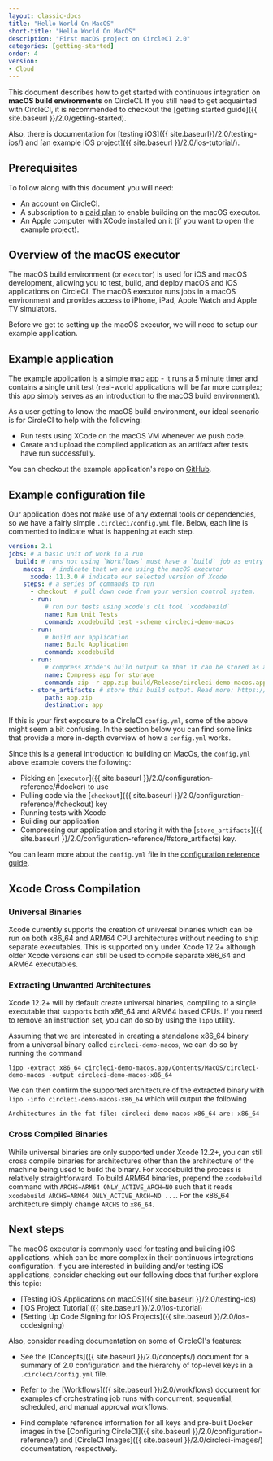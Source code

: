 ```yaml
---
layout: classic-docs
title: "Hello World On MacOS"
short-title: "Hello World On MacOS"
description: "First macOS project on CircleCI 2.0"
categories: [getting-started]
order: 4
version: 
- Cloud
---
```


This document describes how to get started with continuous integration on **macOS build environments** on CircleCI. If you still need to get acquainted with CircleCI, it is recommended to checkout the [getting started guide]({{ site.baseurl }}/2.0/getting-started).

Also, there is documentation for [testing iOS]({{ site.baseurl}}/2.0/testing-ios/) and [an example iOS project]({{ site.baseurl }}/2.0/ios-tutorial/).

## Prerequisites

To follow along with this document you will need:

- An [account](https://circleci.com/signup/) on CircleCI.
- A subscription to a [paid plan](https://circleci.com/pricing/#build-os-x) to enable building on the macOS executor.
- An Apple computer with XCode installed on it (if you want to open the example project).

## Overview of the macOS executor

The macOS build environment (or `executor`) is used for iOS and macOS
development, allowing you to test, build, and deploy macOS and iOS applications on
CircleCI. The macOS executor runs jobs in a macOS environment and provides access to iPhone, iPad, Apple Watch and Apple TV simulators.

Before we get to setting up the macOS executor, we will need to setup our example application.

## Example application

The example application is a simple mac app - it runs a 5 minute
timer and contains a single unit test (real-world applications
will be far more complex; this app simply serves as an introduction to the macOS
build environment).

As a user getting to know the macOS build environment, our ideal scenario is for CircleCI to help with the following:

- Run tests using XCode on the macOS VM whenever we push code.
- Create and upload the compiled application as an artifact after tests have run successfully.

You can checkout the example application's repo on
[GitHub](https://github.com/CircleCI-Public/circleci-demo-macos).

## Example configuration file

Our application does not make use of any external tools or dependencies, so we
have a fairly simple `.circleci/config.yml` file. Below, each line is commented
to indicate what is happening at each step.

```yaml
version: 2.1
jobs: # a basic unit of work in a run
  build: # runs not using `Workflows` must have a `build` job as entry point
    macos:  # indicate that we are using the macOS executor
      xcode: 11.3.0 # indicate our selected version of Xcode
    steps: # a series of commands to run
      - checkout  # pull down code from your version control system.
      - run:
          # run our tests using xcode's cli tool `xcodebuild`
          name: Run Unit Tests
          command: xcodebuild test -scheme circleci-demo-macos
      - run:
          # build our application
          name: Build Application
          command: xcodebuild
      - run:
          # compress Xcode's build output so that it can be stored as an artifact
          name: Compress app for storage
          command: zip -r app.zip build/Release/circleci-demo-macos.app
      - store_artifacts: # store this build output. Read more: https://circleci.com/docs/2.0/artifacts/
          path: app.zip
          destination: app
```

If this is your first exposure to a CircleCI `config.yml`, some of the above
might seem a bit confusing. In the section below you can find some links that
provide a more in-depth overview of how a `config.yml` works.

Since this is a general introduction to building on MacOs, the `config.yml` above example covers the following:

- Picking an [`executor`]({{ site.baseurl }}/2.0/configuration-reference/#docker) to use 
- Pulling code via the [`checkout`]({{ site.baseurl }}/2.0/configuration-reference/#checkout) key
- Running tests with Xcode
- Building our application
- Compressing our application and storing it with the [`store_artifacts`]({{
  site.baseurl }}/2.0/configuration-reference/#store_artifacts) key.
  
You can learn more about the `config.yml` file in the [configuration reference guide]({{site.baseurl}}/2.0/configuration-reference/).

## Xcode Cross Compilation

### Universal Binaries
Xcode currently supports the creation of universal binaries which can be run on both x86_64 and ARM64 CPU architectures without needing to ship separate executables. This is supported only under Xcode 12.2+ although older Xcode versions can still be used to compile separate x86_64 and ARM64 executables. 

### Extracting Unwanted Architectures
Xcode 12.2+ will by default create universal binaries, compiling to a single executable that supports both x86_64 and ARM64 based CPUs. If you need to remove an instruction set, you can do so by using the `lipo` utility. 

Assuming that we are interested in creating a standalone x86_64 binary from a universal binary called `circleci-demo-macos`, we can do so by running the command

```lipo -extract x86_64 circleci-demo-macos.app/Contents/MacOS/circleci-demo-macos -output circleci-demo-macos-x86_64```

We can then confirm the supported architecture of the extracted binary with `lipo -info circleci-demo-macos-x86_64` which will output the following

```Architectures in the fat file: circleci-demo-macos-x86_64 are: x86_64```


### Cross Compiled Binaries

While universal binaries are only supported under Xcode 12.2+, you can still cross compile binaries for architectures other than the architecture of the machine being used to build the binary. For xcodebuild the process is relatively straightforward. To build ARM64 binaries, prepend the `xcodebuild` command with `ARCHS=ARM64 ONLY_ACTIVE_ARCH=NO` such that it reads `xcodebuild ARCHS=ARM64 ONLY_ACTIVE_ARCH=NO ...`. For the x86_64 architecture simply change `ARCHS` to `x86_64`.

## Next steps

The macOS executor is commonly used for testing and building iOS applications,
which can be more complex in their continuous integrations configuration. If you
are interested in building and/or testing iOS applications, consider checking
out our following docs that further explore this topic:

- [Testing iOS Applications on macOS]({{ site.baseurl }}/2.0/testing-ios)
- [iOS Project Tutorial]({{ site.baseurl }}/2.0/ios-tutorial)
- [Setting Up Code Signing for iOS Projects]({{ site.baseurl }}/2.0/ios-codesigning)

Also, consider reading documentation on some of CircleCI's features:

- See the [Concepts]({{ site.baseurl }}/2.0/concepts/) document for a summary of 2.0 configuration and the hierarchy of top-level keys in a `.circleci/config.yml` file.

- Refer to the [Workflows]({{ site.baseurl }}/2.0/workflows) document for examples of orchestrating job runs with concurrent, sequential, scheduled, and manual approval workflows.

- Find complete reference information for all keys and pre-built Docker images in the [Configuring CircleCI]({{ site.baseurl }}/2.0/configuration-reference/) and [CircleCI Images]({{ site.baseurl }}/2.0/circleci-images/) documentation, respectively.

